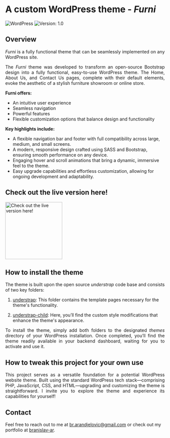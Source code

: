 # A custom WordPress theme - *Furni*

![WordPress](https://img.shields.io/badge/WordPress-v6.2-blue)
![Version: 1.0](https://img.shields.io/badge/Version-1.0-green)

## Overview
<p style="text-align: justify;">
<i>Furni</i> is a fully functional theme that can be seamlessly implemented on any WordPress site.
<p style="text-align: justify;">
The <i>Furni</i> theme was developed to transform an open-source Bootstrap design into a fully functional, easy-to-use WordPress theme. The Home, About Us, and Contact Us pages, complete with their default elements, evoke the aesthetic of a stylish furniture showroom or online store.
</p>

**Furni offers:**
- An intuitive user experience
- Seamless navigation
- Powerful features
- Flexible customization options that balance design and functionality

**Key highlights include:**
- A flexible navigation bar and footer with full compatibility across large, medium, and small screens.
- A modern, responsive design crafted using SASS and Bootstrap, ensuring smooth performance on any device.
- Engaging hover and scroll animations that bring a dynamic, immersive feel to the theme.
- Easy upgrade capabilities and effortless customization, allowing for ongoing development and adaptability.

## Check out the live version here!

<a href="https://furni-2sv.pages.dev/" target="_blank">
<img src="https://i.imgur.com/vP0xpsJ.png" alt="Check out the live version here!" width="" height="180" />
</a>

## How to install the theme
<p style="text-align: justify;"> The theme is built upon the open source <i>understrap</i> code base and consists of two key folders: </p>

1. <u>understrap</u>: This folder contains the template pages necessary for the theme's functionality.

2. <u>understrap-child</u>: Here, you’ll find the custom style modifications that enhance the theme's appearance. 
<p style="text-align: justify;"> To install the theme, simply add both folders to the designated <i>themes</i> directory of your WordPress installation. Once completed, you’ll find the theme readily available in your backend dashboard, waiting for you to activate and use it. </p>

## How to tweak this project for your own use
<p style="text-align: justify;"> 
This project serves as a versatile foundation for a potential WordPress website theme. Built using the standard WordPress tech stack—comprising PHP, JavaScript, CSS, and HTML—upgrading and customizing the theme is straightforward. I invite you to explore the theme and experience its capabilities for yourself!
</p>

## Contact
Feel free to reach out to me at [br.arandjelovic@gmail.com](mailto:br.arandjelovic@gmail.com) or check out my portfolio at [branislav-ar](https://github.com/branislav-ar).